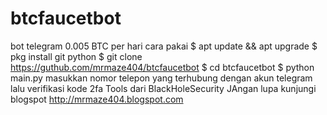 # btcfaucetbot
bot telegram 0.005 BTC per hari
cara pakai
$ apt update && apt upgrade
$ pkg install git python
$ git clone https://guthub.com/mrmaze404/btcfaucetbot
$ cd btcfaucetbot
$ python main.py
masukkan nomor telepon yang terhubung dengan akun telegram lalu verifikasi kode 2fa
Tools dari BlackHoleSecurity
JAngan lupa kunjungi blogspot http://mrmaze404.blogspot.com
